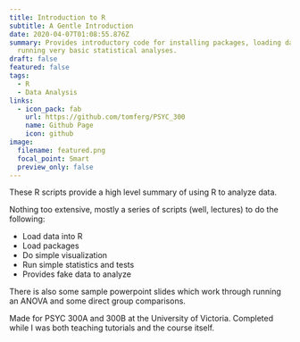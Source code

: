```yaml
---
title: Introduction to R
subtitle: A Gentle Introduction
date: 2020-04-07T01:08:55.876Z
summary: Provides introductory code for installing packages, loading data, and
  running very basic statistical analyses.
draft: false
featured: false
tags:
  - R
  - Data Analysis
links:
  - icon_pack: fab
    url: https://github.com/tomferg/PSYC_300
    name: Github Page
    icon: github
image:
  filename: featured.png
  focal_point: Smart
  preview_only: false
---
```

These R scripts provide a high level summary of using R to analyze data.

Nothing too extensive, mostly a series of scripts (well, lectures) to do the following:

* Load data into R
* Load packages
* Do simple visualization
* Run simple statistics and tests
* Provides fake data to analyze

There is also some sample powerpoint slides which work through running an ANOVA and some direct group comparisons.

Made for PSYC 300A and 300B at the University of Victoria. Completed while I was both teaching tutorials and the course itself.
